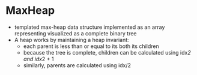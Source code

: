 # MaxHeap

* templated max-heap data structure implemented as an array representing visualized as a complete binary tree
* A heap works by maintaining a heap invariant:
    * each parent is less than or equal to its both its children
    * because the tree is complete, children can be calculated using idx*2 and idx*2 + 1
    * similarly, parents are calculated using idx/2
